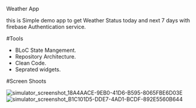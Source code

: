  Weather App 
 
 this is Simple demo app to get Weather Status today and next 7 days with firebase Authentication service.

#Tools
- BLoC State Mangement.
- Repository Architecture.
- Clean Code.
- Seprated widgets.

#Screen Shoots

![simulator_screenshot_18A4AACE-9EB0-41D6-B595-8065FBE6D03E](https://user-images.githubusercontent.com/38406099/183153445-814bc8b2-e15c-4b0b-9ee1-3ea4df747418.png)
![simulator_screenshot_B1C101D5-DDE7-4AD1-BCDF-892E5560B644](https://user-images.githubusercontent.com/38406099/183153610-d15184b9-983d-4f25-a893-44da892019e1.png)
